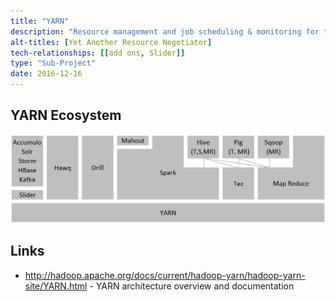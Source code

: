 ```yaml
---
title: "YARN"
description: "Resource management and job scheduling & monitoring for the Hadoop ecosystem.  Includes support for capacity guarantees amongst other scheduling options. Added as an Apache Hadoop sub-project as part of Hadoop 2.x (with a GA release as part of 2.2 in October 2013) having been started in January 2008."
alt-titles: [Yet Another Resource Negotiator]
tech-relationships: [[add ons, Slider]]
type: "Sub-Project"
date: 2016-12-16
---
```

## YARN Ecosystem

![YARN Ecosystem](/images/yarn-ecosystem.png)

## Links

* <http://hadoop.apache.org/docs/current/hadoop-yarn/hadoop-yarn-site/YARN.html> - YARN architecture overview and documentation